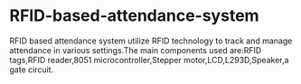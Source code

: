 # RFID-based-attendance-system
RFID based attendance system utilize RFID technology to track and manage attendance in various settings.The main components used are:RFID tags,RFID reader,8051 microcontroller,Stepper motor,LCD,L293D,Speaker,a gate circuit.
